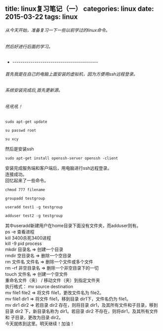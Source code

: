 title: linux复习笔记（一）
categories: linux
date: 2015-03-22
tags: linux
---

###### 从今天开始，准备复习一下一些以前学过的linux命令。
###### 然后好进行后面的学习。
* -------------------------------------------<br>

###### 首先我是在自己的电脑上面安装的虚拟机，因为方便用ssh远程登录。
###### 系统安装完成后,首先更新源。
###### 吼吼吼！



<!--more-->


```
sudo apt-get update
```
```
su passwd root
```
```
su xcy
```
然后是安装ssh<br>
```
sudo apt-get install openssh-server openssh -client
```
安装完成服务端和客户端后，用电脑进行ssh远程登录。<br>
连接成功。<br>
回忆起来了一些命令。
```
chmod 777 filename
```
```
groupadd testgroup
```
```
useradd test1 -g testgroup
```
```
adduser test2 -g testgroup   
```
其中useradd新建用户在home目录下面没有文件夹，而adduser则有。<br>
ps -e  查看进程<br>
kill 3400杀死3400进程<br>
kill -9 pid process<br>
mkdir 目录名         => 创建一个目录<br>
rmdir 空目录名      => 删除一个空目录<br>
rm 文件名 文件名   => 删除一个文件或多个文件<br>
rm –rf 非空目录名 => 删除一个非空目录下的一切<br>
touch 文件名        => 创建一个空文件<br>
重命名文件（夹） / 移动文件（夹）到指定文件夹<br>
执行格式： mv source destination<br>
mv file1 file2    => 将文件 file1，更改文件名为 file2。<br>
mv file1 dir1    => 将文件 file1，移到目录 dir1下，文件名仍为 file1。<br>
mv dir1 dir2    => 若目录 dir2 存在，则将目录 dir1，及其所有文件和子目录，移到
目录 dir2 下，新目录名称为 dir1。若目录 dir2 不存在，则将dir1，及其所有文件和
子目录，更改为目录 dir2。<br>
今天就练到这里。明天继续！加油！<br>


